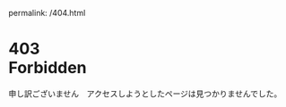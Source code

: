 permalink: /404.html

<!DOCTYPE html>
<html lang="ja">
  <head>
    <meta charset="UTF-8">
    <script type="text/javascript" src="../java/test.js"></script>
    <link rel="stylesheet" href="../CSS/Error.css">
    <title>404 Not Found</title>
  </head>
  </body>
  <body>
    <h1><div class="E">403</div>Forbidden
    </h1>
    <p>申し訳ございません　アクセスしようとしたページは見つかりませんでした。<p>
    </body>
</html>
